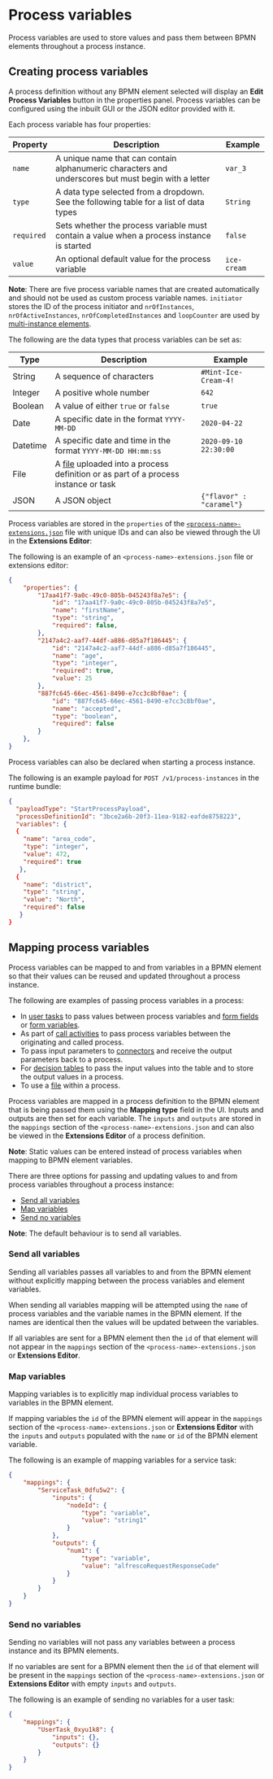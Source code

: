 # Process variables
Process variables are used to store values and pass them between BPMN elements throughout a process instance.  

## Creating process variables
A process definition without any BPMN element selected will display an **Edit Process Variables** button in the properties panel. Process variables can be configured using the inbuilt GUI or the JSON editor provided with it. 

Each process variable has four properties:  

| Property | Description | Example | 
| -------- | ----------- | ------- | 
| `name` | A unique name that can contain alphanumeric characters and underscores but must begin with a letter | `var_3` |
| `type` | A data type selected from a dropdown. See the following table for a list of data types | `String` |
| `required` | Sets whether the process variable must contain a value when a process instance is started | `false` | 
| `value` | An optional default value for the process variable | `ice-cream` |

**Note**: There are five process variable names that are created automatically and should not be used as custom process variable names. `initiator` stores the ID of the process initiator and `nrOfInstances`, `nrOfActiveInstances`, `nrOfCompletedInstances` and `loopCounter` are used by [multi-instance elements](../bpmn/multi.md).

The following are the data types that process variables can be set as:

| Type | Description | Example | 
| ---- | ----------- | ------- |
| String | A sequence of characters | `#Mint-Ice-Cream-4!`
| Integer | A positive whole number | `642` |
| Boolean | A value of either `true` or `false` | `true` |
| Date | A specific date in the format `YYYY-MM-DD` | `2020-04-22` | 
| Datetime | A specific date and time in the format `YYYY-MM-DD HH:mm:ss` | `2020-09-10 22:30:00`
| File | A [file](../modeling/files.md) uploaded into a process definition or as part of a process instance or task | 
| JSON | A JSON object | `{"flavor" : "caramel"}` | 

Process variables are stored in the `properties` of the [`<process-name>-extensions.json`](../modeling/projects.md#files) file with unique IDs and can also be viewed through the UI in the **Extensions Editor**: 

The following is an example of an `<process-name>-extensions.json` file or extensions editor:

```json
{
    "properties": {
        "17aa41f7-9a0c-49c0-805b-045243f8a7e5": {
            "id": "17aa41f7-9a0c-49c0-805b-045243f8a7e5",
            "name": "firstName",
            "type": "string",
            "required": false,
        },
        "2147a4c2-aaf7-44df-a886-d85a7f186445": {
            "id": "2147a4c2-aaf7-44df-a886-d85a7f186445",
            "name": "age",
            "type": "integer",
            "required": true,
            "value": 25
        },
        "887fc645-66ec-4561-8490-e7cc3c8bf0ae": {
            "id": "887fc645-66ec-4561-8490-e7cc3c8bf0ae",
            "name": "accepted",
            "type": "boolean",
            "required": false
        }
    },
}
```

Process variables can also be declared when starting a process instance. 

The following is an example payload for `POST /v1/process-instances` in the runtime bundle:

```json
{
  "payloadType": "StartProcessPayload",
  "processDefinitionId": "3bce2a6b-20f3-11ea-9182-eafde8758223",
  "variables": {
  {	
  	"name": "area_code",
    "type": "integer",
    "value": 472,
    "required": true
   },
  {	
  	"name": "district",
    "type": "string",
    "value": "North",
    "required": false
   }
}
```

## Mapping process variables
Process variables can be mapped to and from variables in a BPMN element so that their values can be reused and updated throughout a process instance. 

The following are examples of passing process variables in a process:

* In [user tasks](../processes/bpmn/user.md) to pass values between process variables and [form fields](../forms/fields.md) or [form variables](../forms/README.md#form-variables).
* As part of [call activities](../processes/bpmn/call.md) to pass process variables between the originating and called process.
* To pass input parameters to [connectors](../connectors/README.md) and receive the output parameters back to a process.
* For [decision tables](../decisions.md) to pass the input values into the table and to store the output values in a process.
* To use a [file](../files.md) within a process. 

Process variables are mapped in a process definition to the BPMN element that is being passed them using the **Mapping type** field in the UI. Inputs and outputs are then set for each variable. The `inputs` and `outputs`  are stored in the `mappings` section of the `<process-name>-extensions.json` and can also be viewed in the **Extensions Editor** of a process definition. 

**Note**: Static values can be entered instead of process variables when mapping to BPMN element variables. 

There are three options for passing and updating values to and from process variables throughout a process instance: 

* [Send all variables](#send-all-variables)
* [Map variables](#map-variables)
* [Send no variables](#send-no-variables)

**Note**: The default behaviour is to send all variables.

### Send all variables
Sending all variables passes all variables to and from the BPMN element without explicitly mapping between the process variables and element variables. 

When sending all variables mapping will be attempted using the `name` of process variables and the variable names in the BPMN element. If the names are identical then the values will be updated between the variables. 

If all variables are sent for a BPMN element then the `id` of that element will not appear in the `mappings` section of the `<process-name>-extensions.json` or **Extensions Editor**. 

### Map variables
Mapping variables is to explicitly map individual process variables to variables in the BPMN element. 

If mapping variables the `id` of the BPMN element will appear in the `mappings` section of the `<process-name>-extensions.json` or **Extensions Editor** with the `inputs` and `outputs` populated with the `name` or `id` of the BPMN element variable.

The following is an example of mapping variables for a service task: 

```json
{
    "mappings": {
        "ServiceTask_0dfu5w2": {
            "inputs": {
                "nodeId": {
                    "type": "variable",
                    "value": "string1"
                }
            },
            "outputs": {
                "num1": {
                    "type": "variable",
                    "value": "alfrescoRequestResponseCode"
                }
            }
        }
    }
}
```

### Send no variables
Sending no variables will not pass any variables between a process instance and its BPMN elements.

If no variables are sent for a BPMN element then the `id` of that element will be present in the `mappings` section of the `<process-name>-extensions.json` or **Extensions Editor** with empty `inputs` and `outputs`.

The following is an example of sending no variables for a user task:

```json
{
    "mappings": {
        "UserTask_0xyu1k8": {
            "inputs": {},
            "outputs": {}
        }
    }
}
```